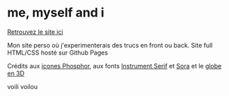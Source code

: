 #  me, myself and i

[Retrouvez le site ici](https://buchtioof.github.io/)

 Mon site perso où j'experimenterais des trucs en front ou back.
 Site full HTML/CSS hosté sur Github Pages

 Crédits aux [icones Phosphor](https://phosphoricons.com/), aux fonts [Instrument Serif](https://github.com/Instrument/instrument-serif) et [Sora](https://github.com/sora-xor/sora-font) et le [globe en 3D](https://tenor.com/fr/view/globe-joypixels-spinning-rotating-revolving-gif-17543271)

 voili voilou
